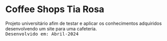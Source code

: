 <h1>Coffee Shops Tia Rosa</h1>

<p>
  Projeto universitário afim de testar e aplicar os conhecimentos adquiridos desenvolvendo um site para uma cafeteria. <br>
  <samp>Desenvolvido em: Abril-2024</samp>
</p>
